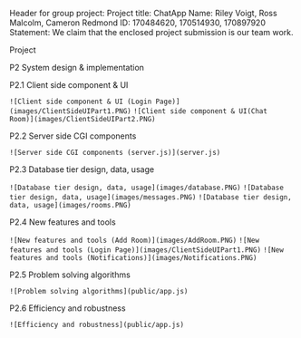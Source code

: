Header for group project:
Project title: ChatApp
Name: Riley Voigt, Ross Malcolm, Cameron Redmond
ID: 170484620, 170514930, 170897920 
Statement: We claim that the enclosed project submission is our team work.

Project


P2 System design & implementation

P2.1 Client side component & UI       

`![Client side component & UI (Login Page)](images/ClientSideUIPart1.PNG)`
`![Client side component & UI(Chat Room)](images/ClientSideUIPart2.PNG)`

P2.2 Server side CGI components   

`![Server side CGI components (server.js)](server.js)`

P2.3 Database tier design, data, usage  

`![Database tier design, data, usage](images/database.PNG)`
`![Database tier design, data, usage](images/messages.PNG)`
`![Database tier design, data, usage](images/rooms.PNG)`

P2.4 New features and tools              

`![New features and tools (Add Room)](images/AddRoom.PNG)`
`![New features and tools (Login Page)](images/ClientSideUIPart1.PNG)`
`![New features and tools (Notifications)](images/Notifications.PNG)`

P2.5 Problem solving algorithms

`![Problem solving algorithms](public/app.js)`

P2.6 Efficiency and robustness

`![Efficiency and robustness](public/app.js)`

              